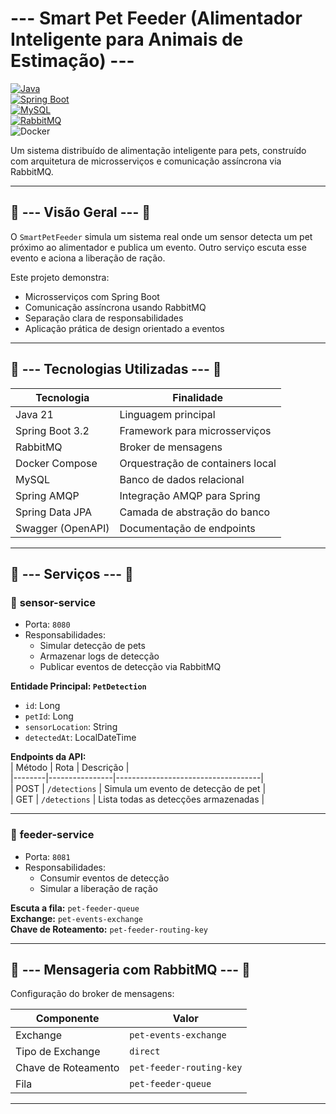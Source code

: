 
# --- Smart Pet Feeder (Alimentador Inteligente para Animais de Estimação) ---  
[![Java](https://img.shields.io/badge/Java-21-%23ED8B00?logo=openjdk)](https://openjdk.org/)  
[![Spring Boot](https://img.shields.io/badge/Spring%20Boot-3.5-%236DB33F?logo=spring)](https://spring.io/)  
[![MySQL](https://img.shields.io/badge/MySQL-8-%234479A1?logo=mysql)](https://www.mysql.com/)  
[![RabbitMQ](https://img.shields.io/badge/RabbitMQ-3.8.6-%23FF6600?logo=rabbitmq&logoColor=white)](https://www.rabbitmq.com/)  
![Docker](https://img.shields.io/badge/Docker-✓-lightblue)  

Um sistema distribuído de alimentação inteligente para pets, construído com arquitetura de microsserviços e comunicação assíncrona via RabbitMQ.  

---  

## 📌 --- Visão Geral --- 📌  

O `SmartPetFeeder` simula um sistema real onde um sensor detecta um pet próximo ao alimentador e publica um evento. Outro serviço escuta esse evento e aciona a liberação de ração.  

Este projeto demonstra:  
- Microsserviços com Spring Boot  
- Comunicação assíncrona usando RabbitMQ  
- Separação clara de responsabilidades  
- Aplicação prática de design orientado a eventos  

---  

## 🧰 --- Tecnologias Utilizadas --- 🧰  

| Tecnologia        | Finalidade                          |  
|-------------------|-------------------------------------|  
| Java 21           | Linguagem principal                 |  
| Spring Boot 3.2   | Framework para microsserviços       |  
| RabbitMQ          | Broker de mensagens                 |  
| Docker Compose    | Orquestração de containers local    |  
| MySQL             | Banco de dados relacional           |  
| Spring AMQP       | Integração AMQP para Spring         |  
| Spring Data JPA   | Camada de abstração do banco        |  
| Swagger (OpenAPI) | Documentação de endpoints           |  

---  

## 🧩 --- Serviços --- 🧩  

### 📡 **sensor-service**  

- Porta: `8080`  
- Responsabilidades:  
  - Simular detecção de pets  
  - Armazenar logs de detecção  
  - Publicar eventos de detecção via RabbitMQ  

**Entidade Principal: `PetDetection`**  
- `id`: Long  
- `petId`: Long  
- `sensorLocation`: String  
- `detectedAt`: LocalDateTime  

**Endpoints da API:**  
| Método | Rota           | Descrição                          |  
|--------|----------------|------------------------------------|  
| POST   | `/detections`  | Simula um evento de detecção de pet |  
| GET    | `/detections`  | Lista todas as detecções armazenadas |  

---  

### 🥣 **feeder-service**  

- Porta: `8081`  
- Responsabilidades:  
  - Consumir eventos de detecção  
  - Simular a liberação de ração  

**Escuta a fila:** `pet-feeder-queue`  
**Exchange:** `pet-events-exchange`  
**Chave de Roteamento:** `pet-feeder-routing-key`  

---  

## 🐇 --- Mensageria com RabbitMQ --- 🐇  

Configuração do broker de mensagens:  

| Componente       | Valor                     |  
|------------------|---------------------------|  
| Exchange         | `pet-events-exchange`     |  
| Tipo de Exchange | `direct`                  |  
| Chave de Roteamento | `pet-feeder-routing-key`  |  
| Fila             | `pet-feeder-queue`        |  

---